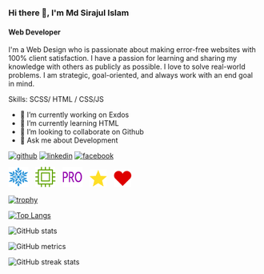 ### Hi there 👋, I'm Md Sirajul Islam
#### Web Developer

I'm a Web Design who is passionate about making error-free websites with 100% client satisfaction. I have a passion for learning and sharing my knowledge with others as publicly as possible. I love to solve real-world problems. I am strategic, goal-oriented, and always work with an end goal in mind.

Skills:  SCSS/ HTML / CSS/JS

- 🔭 I’m currently working on Exdos 
- 🌱 I’m currently learning HTML 
- 👯 I’m looking to collaborate on Github 
- 💬 Ask me about Development 


[<img src='https://cdn.jsdelivr.net/npm/simple-icons@3.0.1/icons/github.svg' alt='github' height='40'>](https://github.com/mdsirajul17)  [<img src='https://cdn.jsdelivr.net/npm/simple-icons@3.0.1/icons/linkedin.svg' alt='linkedin' height='40'>](https://www.linkedin.com/in/www.linkedin.com/in/md-sirajul-islam-4143482b9/)  [<img src='https://cdn.jsdelivr.net/npm/simple-icons@3.0.1/icons/facebook.svg' alt='facebook' height='40'>](https://www.facebook.com/https://www.facebook.com/sirajulislam.ripon.3)  

<a href='https://archiveprogram.github.com/'><img src='https://raw.githubusercontent.com/acervenky/animated-github-badges/master/assets/acbadge.gif' width='40' height='40'></a> <a href='https://docs.github.com/en/developers'><img src='https://raw.githubusercontent.com/acervenky/animated-github-badges/master/assets/devbadge.gif' width='40' height='40'></a> <a href='https://github.com/pricing'><img src='https://raw.githubusercontent.com/acervenky/animated-github-badges/master/assets/pro.gif' width='40' height='40'></a> <a href='https://stars.github.com/'><img src='https://raw.githubusercontent.com/acervenky/animated-github-badges/master/assets/starbadge.gif' width='35' height='35'></a> <a href='https://docs.github.com/en/github/supporting-the-open-source-community-with-github-sponsors'><img src='https://raw.githubusercontent.com/acervenky/animated-github-badges/master/assets/sponsorbadge.gif' width='35' height='35'></a> 

[![trophy](https://github-profile-trophy.vercel.app/?username=mdsirajul17)](https://github.com/ryo-ma/github-profile-trophy)

[![Top Langs](https://github-readme-stats.vercel.app/api/top-langs/?username=mdsirajul17)](https://github.com/anuraghazra/github-readme-stats)

![GitHub stats](https://github-readme-stats.vercel.app/api?username=mdsirajul17&show_icons=true&count_private=true)  

![GitHub metrics](https://metrics.lecoq.io/mdsirajul17)  

![GitHub streak stats](https://streak-stats.demolab.com/?user=mdsirajul17)  




